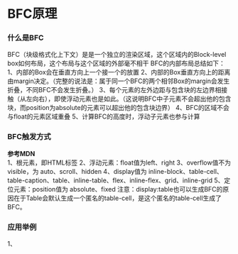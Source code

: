 # BFC原理
### 什么是BFC
BFC（块级格式化上下文）是是一个独立的渲染区域，这个区域内的Block-level box如何布局，这个布局与这个区域的外部毫不相干
BFC的内部布局总结如下：
1、内部的Box会在垂直方向上一个接一个的放置
2、内部的Box垂直方向上的距离由margin决定。（完整的说法是：属于同一个BFC的两个相邻Box的margin会发生折叠，不同BFC不会发生折叠。）
3、每个元素的左外边距与包含块的左边界相接触（从左向右），即使浮动元素也是如此。（这说明BFC中子元素不会超出他的包含块，而position为absolute的元素可以超出他的包含块边界）
4、BFC的区域不会与float的元素区域重叠
5、计算BFC的高度时，浮动子元素也参与计算
### BFC触发方式
**参考MDN**  
1、根元素，即HTML标签
2、浮动元素：float值为left、right
3、overflow值不为 visible，为 auto、scroll、hidden
4、display值为 inline-block、table-cell、table-caption、table、inline-table、flex、inline-flex、grid、inline-grid
5、定位元素：position值为 absolute、fixed
注意：display:table也可以生成BFC的原因在于Table会默认生成一个匿名的table-cell，是这个匿名的table-cell生成了BFC。
### 应用举例
1、